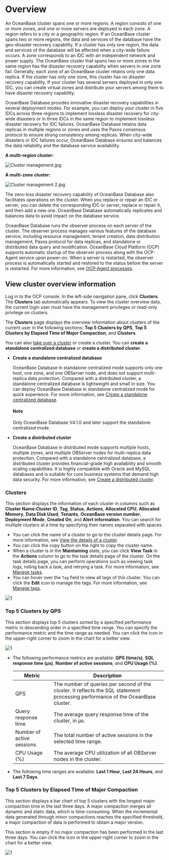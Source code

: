 # Overview

An OceanBase cluster spans one or more regions. A region consists of one or more zones, and one or more servers are deployed in each zone. A region refers to a city or a geographic region. If an OceanBase cluster spans two or more regions, the data and services of the database have the geo-disaster recovery capability. If a cluster has only one region, the data and services of the database will be affected when a city-wide failure occurs. A zone corresponds to an IDC with an independent network and power supply. The OceanBase cluster that spans two or more zones in the same region has the disaster recovery capability when servers in one zone fail. Generally, each zone of an OceanBase cluster retains only one data replica. If the cluster has only one zone, this cluster has no disaster recovery capability. If your cluster has several servers deployed in only one IDC, you can create virtual zones and distribute your servers among them to have disaster recovery capability.

OceanBase Database provides innovative disaster recovery capabilities in several deployment modes. For example, you can deploy your cluster in five IDCs across three regions to implement lossless disaster recovery for city-wide disasters or in three IDCs in the same region to implement lossless disaster recovery for IDC failures. OceanBase Database retains data replicas in multiple regions or zones and uses the Paxos consensus protocol to ensure strong consistency among replicas. When city-wide disasters or IDC failures occur, OceanBase Database ensures and balances the data reliability and the database service availability.

**A multi-region cluster:**

![Cluster management.jpg](https://obbusiness-private.oss-cn-shanghai.aliyuncs.com/doc/img/ocp/422-en/111.jpg)

**A multi-zone cluster:**

![Cluster management 2.jpg](https://obbusiness-private.oss-cn-shanghai.aliyuncs.com/doc/img/ocp/422-en/222.jpg)

The zero-loss disaster recovery capability of OceanBase Database also facilitates operations on the cluster. When you replace or repair an IDC or server, you can delete the corresponding IDC or server, replace or repair it, and then add a new one. OceanBase Database automatically replicates and balances data to avoid impact on the database service.

OceanBase Database runs the observer process on each server of the cluster. The observer process manages various features of the database service, including resource management, tenant creation, data distribution management, Paxos protocol for data replicas, and standalone or distributed data query and modification. OceanBase Cloud Platform (OCP) supports automatic startup of the observer process along with the OCP-Agent service upon power-on. When a server is restarted, the observer process is automatically started and restored to the status before the server is restarted. For more information, see [OCP-Agent processes](../850.host-features/800.ocp-agent-process.md).

## View cluster overview information

Log in to the OCP console. In the left-side navigation pane, click **Clusters**. The **Clusters** tab automatically appears. To view the cluster overview data, the current login user must have the management privileges or read-only privilege on clusters.

The **Clusters** page displays the overview information about clusters of the current user in the following sections: **Top 5 Clusters by QPS**, **Top 5 Clusters by Elapsed Time of Major Compaction**, and **Clusters**.

You can also [take over a cluster](300.manage-a-cluster/400.take-over-a-cluster.md) or create a cluster. You can **create a standalone centralized database** or **create a distributed cluster**.

* **Create a standalone centralized database**

  OceanBase Database in standalone centralized mode supports only one host, one zone, and one OBServer node, and does not support multi-replica data protection. Compared with a distributed cluster, a standalone centralized database is lightweight and small in size. You can deploy OceanBase Database in standalone centralized mode for quick experience. For more information, see [Create a standalone centralized database](200.create-a-cluster/200.create-a-standalone-centralized-cluster.md).

  <main id="notice" type='explain'>
  <h4>Note</h4>
  <p>Only OceanBase Database V4.1.0 and later support the standalone centralized mode. </p>
  </main>

* **Create a distributed cluster**

  OceanBase Database in distributed mode supports multiple hosts, multiple zones, and multiple OBServer nodes for multi-replica data protection. Compared with a standalone centralized database, a distributed cluster provides financial-grade high availability and smooth scaling capabilities. It is highly compatible with Oracle and MySQL databases and is suitable for core business systems that demand high data security. For more information, see [Create a distributed cluster](200.create-a-cluster/100.create-a-distributed-cluster.md).

### Clusters

This section displays the information of each cluster in columns such as **Cluster Name:Cluster ID**, **Tag**, **Status**, **Actions**, **Allocated CPU**, **Allocated Memory**, **Data Disk Used**, **Tenants**, **OceanBase version number**, **Deployment Mode**, **Created On**, and **Alert information**. You can search for multiple clusters at a time by specifying their names separated with spaces.

* You can click the name of a cluster to go to the cluster details page. For more information, see [View the details of a cluster](300.manage-a-cluster/200.overview-of-the-cluster-details-page.md).
* You can click the copy button on the right to copy the cluster name.
* When a cluster is in the **Maintaining** state, you can click **View Task** in the **Actions** column to go to the task details page of the cluster. On the task details page, you can perform operations such as viewing task logs, rolling back a task, and retrying a task. For more information, see [Manage tasks](../1600.system-management-features/600.manage-tasks.md).
* You can hover over the `Tag` field to view all tags of this cluster. You can click the **Edit** icon to manage the tags. For more information, see [Manage tags](../1600.system-management-features/300.manage-tags/100.tags-overview.md).

![1](https://obbusiness-private.oss-cn-shanghai.aliyuncs.com/doc/img/ocp/434/01061102.png)

### Top 5 Clusters by QPS

This section displays top 5 clusters sorted by a specified performance metric in descending order in a specified time range. You can specify the performance metric and the time range as needed. You can click the icon in the upper-right corner to zoom in the chart for a better view.

![1](https://obbusiness-private.oss-cn-shanghai.aliyuncs.com/doc/img/ocp/410/%E6%80%A7%E8%83%BD%E6%8C%87%E6%A0%87top5-1.png)

* The following performance metrics are available: **QPS (time/s)**, **SQL response time (µs)**, **Number of active sessions**, and **CPU Usage (%)**.

  | Metric | Description |
  |------------|--------------------------------------------------------------------------------|
  | QPS | The number of queries per second of the cluster. It reflects the SQL statement processing performance of the OceanBase cluster. |
  | Query response time | The average query response time of the cluster, in µs.                                                           |
  | Number of active sessions | The total number of active sessions in the selected time range.                                                                |
  | CPU Usage (%) | The average CPU utilization of all OBServer nodes in the cluster.                                                |

* The following time ranges are available: **Last 1 Hour**, **Last 24 Hours**, and **Last 7 Days**.

### Top 5 Clusters by Elapsed Time of Major Compaction

This section displays a bar chart of top 5 clusters with the longest major compaction time in the last three days. A major compaction merges all dynamic and static data, which is time-consuming. When the incremental data generated through minor compactions reaches the specified threshold, a major compaction of data is performed to obtain a major version.

This section is empty if no major compaction has been performed in the last three days. You can click the icon in the upper-right corner to zoom in the chart for a better view.

![1](https://obbusiness-private.oss-cn-shanghai.aliyuncs.com/doc/img/ocp/410/%E9%9B%86%E7%BE%A4%E5%90%88%E5%B9%B6%E6%97%B6%E9%97%B4top5-1.pngg)
